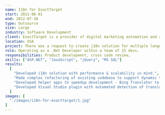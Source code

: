 ```yaml
---
name: I18n for ExactTarget
start: 2011-06-01
end: 2012-07-30
type: Outsource
size: Large
industry: Software Development
client: ExactTarget is a provider of digital marketing automation and analytics software and services for for email, mobile, social and online marketing. It also offers consulting and implementation services. ExactTarget was acquired by salesforce.com for $2.5 billion.
location: USA
project: There was a request to create i18n solution for multiple languages, for set of client applications with complex architecture, built on ASP.NET Webforms and MS SQL database. Solution includes well organized process of loading & adjusting translations.
role: Operating as a .Net Developer within a team of 15 devs.
responsibilities: Product development, cross code review,
skills: ["ASP.NET", "JavaScript", "jQuery", "MS SQL"]
results:
  [
    "Developed i18n solution with performance & scalability in mind.",
    "Made complex refactoring of existing codebase to support dynamic translations.",
    "Developed helper apps to speedup development - Bing Translator to provide default translations, Resource Manager to sync resources with latest translations, Code Validator to collect all places with translations, built on regexes.",
    "Developed Visual Studio plugin with automated detection of translation hook.",
  ]
images: [
  "./images/i18n-for-exacttarget/1.jpg"
]
---
```


